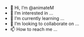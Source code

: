 - 👋 Hi, I’m @animateM
- 👀 I’m interested in ...
- 🌱 I’m currently learning ...
- 💞️ I’m looking to collaborate on ...
- 📫 How to reach me ...

<!---
animateM/animateM is a ✨ special ✨ repository because its `README.md` (this file) appears on your GitHub profile.
You can click the Preview link to take a look at your changes.
--->
